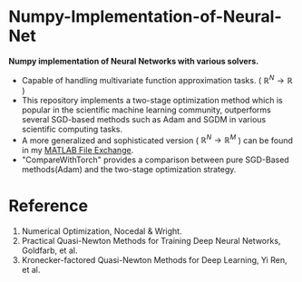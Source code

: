 # Numpy-Implementation-of-Neural-Net
**Numpy implementation of Neural Networks with various solvers.** 
* Capable of handling multivariate function approximation tasks. ( $\mathbb{R}^{N} \rightarrow \mathbb{R}$ ) 
* This repository implements a two-stage optimization method which is popular in the scientific machine learning community, outperforms several SGD-based methods such as Adam and SGDM in various scientific computing tasks.
* A more generalized and sophisticated version ( $\mathbb{R}^{N} \rightarrow \mathbb{R}^{M}$ ) can be found in my 
[MATLAB File Exchange](https://github.com/S0852306/Surface-Fitting-Neural-Networks/blob/Patch0528/README.md?plain=1).
* "CompareWithTorch" provides a comparison between pure SGD-Based methods(Adam) and
the two-stage optimization strategy. 
# Reference
 1. Numerical Optimization, Nocedal & Wright.
 2. Practical Quasi-Newton Methods for Training Deep Neural Networks, Goldfarb, et al.
 3. Kronecker-factored Quasi-Newton Methods for Deep Learning, Yi Ren, et al.
